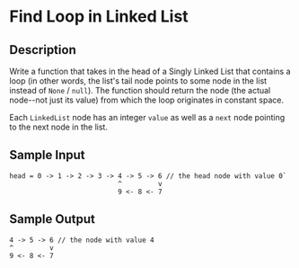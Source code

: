 # Find Loop in Linked List

## Description
Write a function that takes in the head of a Singly Linked List that contains a loop (in other words, the list's tail node points to some node in the list instead of `None` / `null`). The function should return the node (the actual node--not just its value) from which the loop originates in constant space.

Each `LinkedList` node has an integer `value` as well as a `next` node pointing to the next node in the list.

## Sample Input
```
head = 0 -> 1 -> 2 -> 3 -> 4 -> 5 -> 6 // the head node with value 0`
                           ^         v
                           9 <- 8 <- 7
```

## Sample Output
```
4 -> 5 -> 6 // the node with value 4
^         v
9 <- 8 <- 7
```
